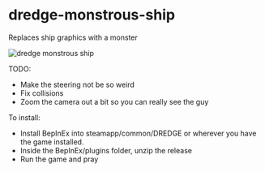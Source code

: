 # dredge-monstrous-ship
Replaces ship graphics with a monster

![dredge monstrous ship](https://user-images.githubusercontent.com/22628069/235336272-b56e76c7-7f93-4f95-8093-a204b6bee77e.png)

TODO:
- Make the steering not be so weird
- Fix collisions
- Zoom the camera out a bit so you can really see the guy

To install:
- Install BepInEx into steamapp/common/DREDGE or wherever you have the game installed. 
- Inside the BepInEx/plugins folder, unzip the release
- Run the game and pray

